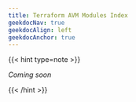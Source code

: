 ```yaml
---
title: Terraform AVM Modules Index
geekdocNav: true
geekdocAlign: left
geekdocAnchor: true
---
```


{{< hint type=note >}}

*Coming soon*

{{< /hint >}}
